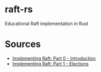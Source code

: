 # raft-rs
Educational Raft implementation in Rust

# Sources
 - [Implementing Raft: Part 0 - Introduction](https://eli.thegreenplace.net/2020/implementing-raft-part-0-introduction)
 - [Implementing Raft: Part 1 - Elections](https://eli.thegreenplace.net/2020/implementing-raft-part-1-elections/)
